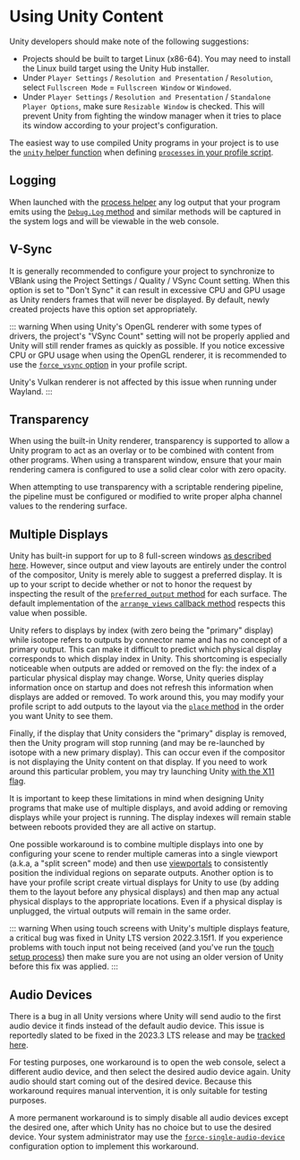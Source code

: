 # Using Unity Content

Unity developers should make note of the following suggestions:

* Projects should be built to target Linux (x86-64). You may need to install the Linux build target using the Unity Hub installer.
* Under `Player Settings` / `Resolution and Presentation` / `Resolution`, select `Fullscreen Mode` = `Fullscreen Window` or `Windowed`.
* Under `Player Settings` / `Resolution and Presentation` / `Standalone Player Options`, make sure `Resizable Window` is checked. This will prevent Unity from fighting the window manager when it tries to place its window according to your project's configuration.

The easiest way to use compiled Unity programs in your project is to use the [`unity` helper function](../scripting/process-helpers#unity) when defining [`processes` in your profile script](../scripting/profile#field-processes).

## Logging

When launched with the [process helper](/scripting/process-helpers#unity) any log output that your program emits using the [`Debug.Log` method](https://docs.unity3d.com/ScriptReference/Debug.Log.html) and similar methods will be captured in the system logs and will be viewable in the web console.

## V-Sync

It is generally recommended to configure your project to synchronize to VBlank using the Project Settings / Quality / VSync Count setting. When this option is set to "Don't Sync" it can result in excessive CPU and GPU usage as Unity renders frames that will never be displayed. By default, newly created projects have this option set appropriately.

::: warning
When using Unity's OpenGL renderer with some types of drivers, the project's "VSync Count" setting will not be properly applied and Unity will still render frames as quickly as possible. If you notice excessive CPU or GPU usage when using the OpenGL renderer, it is recommended to use the [`force_vsync` option](/scripting/process-helpers#unity) in your profile script.

Unity's Vulkan renderer is not affected by this issue when running under Wayland.
:::

## Transparency

When using the built-in Unity renderer, transparency is supported to allow a Unity program to act as an overlay or to be combined with content from other programs. When using a transparent window, ensure that your main rendering camera is configured to use a solid clear color with zero opacity.

When attempting to use transparency with a scriptable rendering pipeline, the pipeline must be configured or modified to write proper alpha channel values to the rendering surface.

## Multiple Displays

Unity has built-in support for up to 8 full-screen windows [as described here](https://docs.unity3d.com/Manual/MultiDisplay.html). However, since output and view layouts are entirely under the control of the compositor, Unity is merely able to suggest a preferred display. It is up to your script to decide whether or not to honor the request by inspecting the result of the [`preferred_output` method](/scripting/surface#method-preferred-output) for each surface. The default implementation of the [`arrange_views` callback method](/scripting/profile#method-arrange_views) respects this value when possible.

Unity refers to displays by index (with zero being the "primary" display) while isotope refers to outputs by connector name and has no concept of a primary output. This can make it difficult to predict which physical display corresponds to which display index in Unity. This shortcoming is especially noticeable when outputs are added or removed on the fly: the index of a particular physical display may change. Worse, Unity queries display information once on startup and does not refresh this information when displays are added or removed. To work around this, you may modify your profile script to add outputs to the layout via the [`place` method](/scripting/output#method-place) in the order you want Unity to see them.

Finally, if the display that Unity considers the "primary" display is removed, then the Unity program will stop running (and may be re-launched by isotope with a new primary display). This can occur even if the compositor is not displaying the Unity content on that display. If you need to work around this particular problem, you may try launching Unity [with the X11 flag](/scripting/process-helpers#unity).

It is important to keep these limitations in mind when designing Unity programs that make use of multiple displays, and avoid adding or removing displays while your project is running. The display indexes will remain stable between reboots provided they are all active on startup.

One possible workaround is to combine multiple displays into one by configuring your scene to render multiple cameras into a single viewport (a.k.a, a "split screen" mode) and then use [viewportals](/scripting/surface#method-add-view) to consistently position the individual regions on separate outputs. Another option is to have your profile script create virtual displays for Unity to use (by adding them to the layout before any physical displays) and then map any actual physical displays to the appropriate locations. Even if a physical display is unplugged, the virtual outputs will remain in the same order.

::: warning
When using touch screens with Unity's multiple displays feature, a critical bug was fixed in Unity LTS version 2022.3.15f1. If you experience problems with touch input not being received (and you've run the [touch setup process](/admin/touch-setup)) then make sure you are not using an older version of Unity before this fix was applied.
:::

## Audio Devices

There is a bug in all Unity versions where Unity will send audio to the first audio device it finds instead of the default audio device. This issue is reportedly slated to be fixed in the 2023.3 LTS release and may be [tracked here](https://issuetracker.unity3d.com/issues/linux-no-audio-output-when-playing-audio).

For testing purposes, one workaround is to open the web console, select a different audio device, and then select the desired audio device again. Unity audio should start coming out of the desired device. Because this workaround requires manual intervention, it is only suitable for testing purposes.

A more permanent workaround is to simply disable all audio devices except the desired one, after which Unity has no choice but to use the desired device. Your system administrator may use the [`force-single-audio-device`](/admin/configuration#wireplumber) configuration option to implement this workaround.
